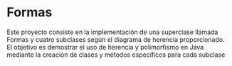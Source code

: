 # Formas
Este proyecto consiste en la implementación de una superclase llamada Formas y cuatro subclases según el diagrama de herencia proporcionado. El objetivo es demostrar el uso de herencia y polimorfismo en Java mediante la creación de clases y métodos específicos para cada subclase
